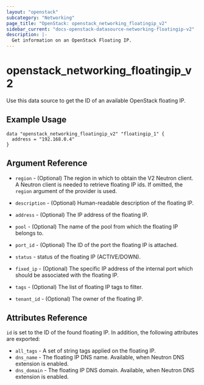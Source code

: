 ```yaml
---
layout: "openstack"
subcategory: "Networking"
page_title: "OpenStack: openstack_networking_floatingip_v2"
sidebar_current: "docs-openstack-datasource-networking-floatingip-v2"
description: |-
  Get information on an OpenStack Floating IP.
---
```


# openstack\_networking\_floatingip\_v2

Use this data source to get the ID of an available OpenStack floating IP.

## Example Usage

```hcl
data "openstack_networking_floatingip_v2" "floatingip_1" {
  address = "192.168.0.4"
}
```

## Argument Reference

* `region` - (Optional) The region in which to obtain the V2 Neutron client.
  A Neutron client is needed to retrieve floating IP ids. If omitted, the
  `region` argument of the provider is used.

* `description` - (Optional) Human-readable description of the floating IP.

* `address` - (Optional) The IP address of the floating IP.

* `pool` - (Optional) The name of the pool from which the floating IP belongs to.

* `port_id` - (Optional) The ID of the port the floating IP is attached.

* `status` - status of the floating IP (ACTIVE/DOWN).

* `fixed_ip` - (Optional) The specific IP address of the internal port which should be associated with the floating IP.

* `tags` - (Optional) The list of floating IP tags to filter.

* `tenant_id` - (Optional) The owner of the floating IP.

## Attributes Reference

`id` is set to the ID of the found floating IP. In addition, the following attributes
are exported:

* `all_tags` - A set of string tags applied on the floating IP.
* `dns_name` - The floating IP DNS name. Available, when Neutron DNS extension
  is enabled.
* `dns_domain` - The floating IP DNS domain. Available, when Neutron DNS
  extension is enabled.
